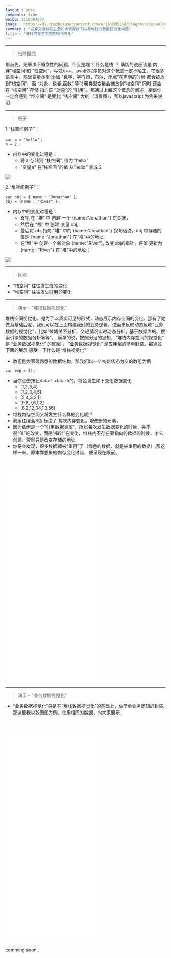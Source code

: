 ```yaml
---
layout : post
comments: true
weibo: 2318464877
image : https://dl.dropboxusercontent.com/u/161895058/blog/musicdownloader.png
summary : "这篇文章将将主要和大家探讨下内存堆栈的数据视觉化问题"
title : "堆栈内存空间的数据视觉化"
---
```


***
>扫除概念



那首先，先解决下概念性的问题，什么是堆？ 什么是栈 ？ 确切的说应该是 内存“堆空间 和 “栈空间”，写过c++、java的程序员对这个概念一定不陌生。在很多语言中，基础变量类型 比如 "数字，字符串，布尔，浮点”在声明的时候
都会被放到“栈空间”，而 “对象，数组,函数” 等引用类型变量会被放到“堆空间” 同时 还会在 “栈空间” 存储 指向该 “对象”的 “引用”。那通过上面这个概念的阐述，相信你一定会感到 “堆空间” 是要比 “栈空间” 大的（请看图），那以javascript 为例来说明


***
>例子

1.“栈空间例子”：



```
var a = "hello"； 
a = 2 ; 
```

* 内存中的变化过程是：
  * 将 a  存储到 “栈空间”, 值为 "hello"
  * "变量a" 在“栈空间”的值 从“hello” 变成 2


![](https://dl.dropboxusercontent.com/u/161895058/blog/s1.png)


2.“堆空间例子”：

```
var obj = { name : "Jonathan" };
obj = {name : "River" };
```


* 内存中的变化过程是：
   * 首先 在 “堆” 中 创建 一个 {name:"Jonathan"} 的对象，
   * 然后在 “栈” 中 创建 变量 obj, 
   * 最后将 obj 指向 “堆” 中的 {name:"Jonathan"}.换句话说，obj 中存储的值是 {name :"Jonathan"} 在“堆”中的地址;
   * 在“堆”中 创建一个新对象 {name:"River"}, 改变obj的指针，将值 更新为 {name : "River"} 在“堆”中的地址；

![](https://dl.dropboxusercontent.com/u/161895058/blog/s2.png)

***
>区别

* “栈空间” 往往发生值的变化
* “堆空间” 往往发生引用的变化

***
>演示 - “堆栈数据视觉化”

堆栈空间视觉化，是为了以真实可见的形式，动态展示内存空间的变化，那有了她做为基础后呢，我们可以在上面构建我们的业务逻辑，进而来反映动态反映“业务数据的视觉化”，比如“微博关系分析，交通情况实时动态分析，基于数据库的、搜索引擎的数据分析等等”，
简单的说，按照分层的思想，“堆栈内存空间的视觉化” 是 “业务数据视觉化” 的底层 ， “业务数据视觉化” 是应用层的简单封装。那通过下面的展示,感受一下什么是“堆栈视觉化”

* 数组是大家最熟悉的数据结构，那我们以一个初始状态为空的数组为例


```
var exp = [];
```

* 当你点击按钮data-1..data-5的，将会发生如下变化数据变化
  * [1,2,3,4]
  * [1,2,3,4,5]
  * [5,4,3,2,1]
  * [9,8,7,6,1,2]
  * [6,2,12,34,1,3,56]
* 堆栈内存空间又将发生什么样的变化呢？
 * 我用红绿蓝3色 标注了 每次内存变化，增改删的元素，
 * 因为数组是一个“引用数据类型”，所以每次发生数据变化的时候，并不是“值”的改变，而是“指针”在变化，堆栈内不存在要指向的数据的时候，才去创建，否则只是改变存储的地址
 * 你将会发现，很多数据都被“重用”了（绿色的数据，就是被重用的数据）,那这样一来，原本靠想象的内存变化过错，便呈现在眼前。

<iframe class="movie" style="height:660px;margin-top: 40px;" src="/assets/demos/d1/index.html" frameborder=0 allowfullscreen></iframe>


***
>演示 - "业务数据视觉化"



* “业务数据视觉化”只是在“堆栈数据视觉化”的基础上，做简单业务逻辑的封装,那这里我以胶圈图为例，使用相同的数据，向大家展示，

<iframe class="movie" style="height:660px;margin-top: 40px;" src="/assets/demos/d2/index.html" frameborder=0 allowfullscreen></iframe>


comming soon..

